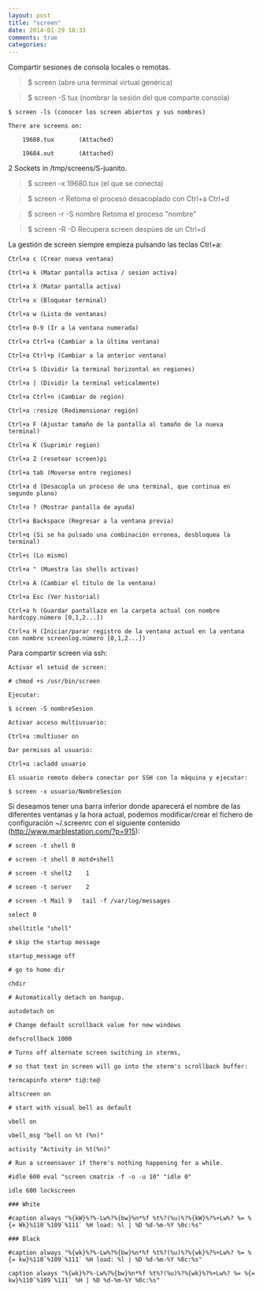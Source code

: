 ```yaml
---
layout: post
title: "screen"
date: 2014-01-29 18:33
comments: true
categories: 
---
```

Compartir sesiones de consola locales o remotas.

>$ screen   (abre una terminal virtual genérica)

>$ screen -S tux  (nombrar la sesión del que comparte consola)

	$ screen -ls (conocer los screen abiertos y sus nombres)

	There are screens on: 

        19680.tux       (Attached) 

        19684.xut       (Attached) 

2 Sockets in /tmp/screens/S-juanito. 

>$ screen -x 19680.tux  (el que se conecta)

>$ screen -r 	Retoma el proceso desacoplado con Ctrl+a Ctrl+d 

>$ screen -r -S nombre	Retoma el proceso "nombre" 

>$ screen -R -D	Recupera screen despúes de un Ctrl+d

La gestión de screen siempre empieza pulsando las teclas Ctrl+a:

	Ctrl+a c (Crear nueva ventana)

	Ctrl+a k (Matar pantalla activa / sesion activa)

	Ctrl+a X (Matar pantalla activa)

	Ctrl+a x (Bloquear terminal) 

	Ctrl+a w (Lista de ventanas)

	Ctrl+a 0-9 (Ir a la ventana numerada)

	Ctrl+a Ctrl+a (Cambiar a la última ventana)

	Ctrl+a Ctrl+p (Cambiar a la anterior ventana)

	Ctrl+a S (Dividir la terminal horizontal en regiones)

	Ctrl+a | (Dividir la terminal veticalmente)

	Ctrl+a Ctrl+n (Cambiar de región)

	Ctrl+a :resize (Redimensionar región)

	Ctrl+a F (Ajustar tamaño de la pantalla al tamaño de la nueva terminal)

	Ctrl+a K (Suprimir region)

	Ctrl+a Z (resetear screen)pi

	Ctrl+a tab (Moverse entre regiones)

	Ctrl+a d (Desacopla un proceso de una terminal, que continua en segundo plano) 

	Ctrl+a ? (Mostrar pantalla de ayuda)

	Ctrl+a Backspace (Regresar a la ventana previa)

	Ctrl+q (Si se ha pulsado una combinación erronea, desbloquea la terminal) 

	Ctrl+s (Lo mismo)

	Ctrl+a " (Muestra las shells activas)

	Ctrl+a A (Cambiar el título de la ventana)

	Ctrl+a Esc (Ver historial)

	Ctrl+a h (Guardar pantallazo en la carpeta actual con nombre hardcopy.número [0,1,2...]) 

	Ctrl+a H (Iniciar/parar registro de la ventana actual en la ventana con nombre screenlog.número [0,1,2...])

Para compartir screen via ssh: 

	Activar el setuid de screen:

	# chmod +s /usr/bin/screen 

	Ejecutar:

	$ screen -S nombreSesion 

	Activar acceso multiusuario:

	Ctrl+a :multiuser on 

	Dar permisos al usuario:

	Ctrl+a :acladd usuario 

	El usuario remoto debera conectar por SSH con la máquina y ejecutar: 

	$ screen -x usuario/NombreSesion 

Si deseamos tener una barra inferior donde aparecerá el nombre de las diferentes ventanas y la hora actual, podemos modificar/crear el fichero de configuración ~/.screenrc con el siguiente contenido (http://www.marblestation.com/?p=915): 

	# screen -t shell 0 

	# screen -t shell 0 motd+shell 

	# screen -t shell2    1

	# screen -t server    2 

	# screen -t Mail 9   tail -f /var/log/messages 

	select 0 

	shelltitle "shell" 

	# skip the startup message 

	startup_message off 

	# go to home dir 

	chdir 

	# Automatically detach on hangup. 

	autodetach on 

	# Change default scrollback value for new windows 

	defscrollback 1000 

	# Turns off alternate screen switching in xterms, 

	# so that text in screen will go into the xterm's scrollback buffer: 

	termcapinfo xterm* ti@:te@ 

	altscreen on 

	# start with visual bell as default 

	vbell on 

	vbell_msg "bell on %t (%n)" 

	activity "Activity in %t(%n)" 

	# Run a screensaver if there's nothing happening for a while. 

	#idle 600 eval "screen cmatrix -f -o -u 10" "idle 0" 

	idle 600 lockscreen 

	### White 

	#caption always "%{kW}%?%-Lw%?%{bw}%n*%f %t%?(%u)%?%{kW}%?%+Lw%? %= %{= Wk}%110`%109`%111` %H load: %l | %D %d-%m-%Y %0c:%s" 

	### Black 

	#caption always "%{wk}%?%-Lw%?%{bw}%n*%f %t%?(%u)%?%{wk}%?%+Lw%? %= %{= kw}%110`%109`%111` %H load: %l | %D %d-%m-%Y %0c:%s" 

	caption always "%{wk}%?%-Lw%?%{bw}%n*%f %t%?(%u)%?%{wk}%?%+Lw%? %= %{= kw}%110`%109`%111` %H | %D %d-%m-%Y %0c:%s" 

